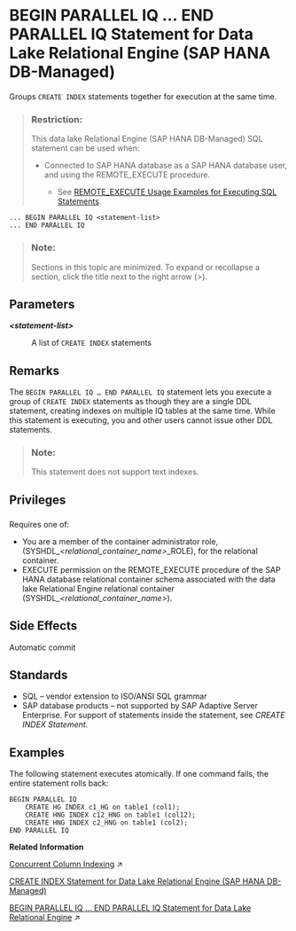 <!-- loio6632c2b487bf49449b7652a9e3bce605 -->

# BEGIN PARALLEL IQ … END PARALLEL IQ Statement for Data Lake Relational Engine \(SAP HANA DB-Managed\)

Groups `CREATE INDEX` statements together for execution at the same time.



> ### Restriction:  
> This data lake Relational Engine \(SAP HANA DB-Managed\) SQL statement can be used when:
> 
> -   Connected to SAP HANA database as a SAP HANA database user, and using the REMOTE\_EXECUTE procedure.
> 
>     -   See [REMOTE\_EXECUTE Usage Examples for Executing SQL Statements](remote-execute-usage-examples-for-executing-sql-statements-fd99ac0.md).



```
... BEGIN PARALLEL IQ <statement-list>
... END PARALLEL IQ
```



> ### Note:  
> Sections in this topic are minimized. To expand or recollapse a section, click the title next to the right arrow \(*\>*\).



<a name="loio6632c2b487bf49449b7652a9e3bce605__section_cry_gbl_sqb"/>

## Parameters


<dl>
<dt><b>

*<statement-list\>*

</b></dt>
<dd>

A list of `CREATE INDEX` statements



</dd>
</dl>



<a name="loio6632c2b487bf49449b7652a9e3bce605__section_rkr_3bl_sqb"/>

## Remarks

The `BEGIN PARALLEL IQ … END PARALLEL IQ` statement lets you execute a group of `CREATE INDEX` statements as though they are a single DDL statement, creating indexes on multiple IQ tables at the same time. While this statement is executing, you and other users cannot issue other DDL statements.

> ### Note:  
> This statement does not support text indexes.



<a name="loio6632c2b487bf49449b7652a9e3bce605__section_wcq_ynq_wwb"/>

## Privileges



### 

Requires one of:

-   You are a member of the container administrator role, \(SYSHDL\_*<relational\_container\_name\>*\_ROLE\), for the relational container.
-   EXECUTE permission on the REMOTE\_EXECUTE procedure of the SAP HANA database relational container schema associated with the data lake Relational Engine relational container \(SYSHDL\_*<relational\_container\_name\>*\).



<a name="loio6632c2b487bf49449b7652a9e3bce605__section_uvn_kbl_sqb"/>

## Side Effects

Automatic commit



<a name="loio6632c2b487bf49449b7652a9e3bce605__section_lj5_lbl_sqb"/>

## Standards

-   SQL – vendor extension to ISO/ANSI SQL grammar
-   SAP database products – not supported by SAP Adaptive Server Enterprise. For support of statements inside the statement, see *CREATE INDEX Statement*.



<a name="loio6632c2b487bf49449b7652a9e3bce605__section_l5n_nbl_sqb"/>

## Examples

The following statement executes atomically. If one command fails, the entire statement rolls back:

```
BEGIN PARALLEL IQ
    CREATE HG INDEX c1_HG on table1 (col1);
    CREATE HNG INDEX c12_HNG on table1 (col12);
    CREATE HNG INDEX c2_HNG on table1 (col2);
END PARALLEL IQ
```

**Related Information**  


[Concurrent Column Indexing](https://help.sap.com/viewer/a8937bea84f21015a80bc776cf758d50/2023_1_QRC/en-US/a7233eb384f21015a814a783690486c0.html "In some cases, you can create more than one column index simultaneously.") :arrow_upper_right:

[CREATE INDEX Statement for Data Lake Relational Engine \(SAP HANA DB-Managed\)](create-index-statement-for-data-lake-relational-engine-sap-hana-db-managed-afc9ba6.md "Creates an index on a specified table, or pair of tables. Once an index is created, it is never referenced in a SQL statement again except to delete it using the DROP INDEX statement.")

[BEGIN PARALLEL IQ … END PARALLEL IQ Statement for Data Lake Relational Engine](https://help.sap.com/viewer/19b3964099384f178ad08f2d348232a9/2023_1_QRC/en-US/a614601884f21015b474d353173fad17.html "Groups CREATE INDEX statements together for execution at the same time.") :arrow_upper_right:

